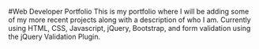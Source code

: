 #Web Developer Portfolio
This is my portfolio where I will be adding some of my more recent projects along
with a description of who I am. Currently using HTML, CSS, Javascript, jQuery, Bootstrap, and form validation using the jQuery Validation Plugin. 

